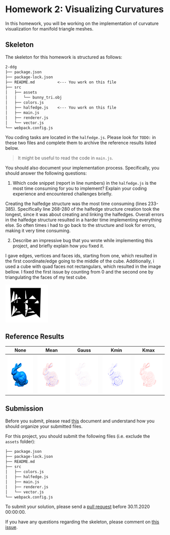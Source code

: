 # Homework 2: Visualizing Curvatures

In this homework, you will be working on the implementation of curvature
visualization for manifold triangle meshes.

## Skeleton

The skeleton for this homework is structured as follows:

```
2-ddg
├── package.json
├── package-lock.json
├── README.md          <--- You work on this file
├── src
│   ├── assets
│   │   └── bunny_tri.obj
│   ├── colors.js
│   ├── halfedge.js    <--- You work on this file
│   ├── main.js
│   ├── renderer.js
│   └── vector.js
└── webpack.config.js
```

You coding tasks are located in the `halfedge.js`.
Please look for `TODO:` in these two files and complete them to archive
the reference results listed below.

> It might be useful to read the code in `main.js`.

You should also document your implementation process. Specifically, you
should answer the following questions:

1. Which code snippet (report in line numbers) in the `halfedge.js` is the most time consuming for you to implement? Explain your coding experience and encountered challenges briefly.

Creating the halfedge structure was the most time consuming (lines 233-385). Specifically line 268-280 of the halfedge structure creation took the longest, since it was about creating and linking the halfedges. Overall errors in the halfedge structure resulted in a harder time implementing everything else. So often times i had to go back to the structure and look for errors, making it very time consuming.

2. Describe an impressive bug that you wrote while implementing this project, and briefly explain how you fixed it.

I gave edges, vertices and faces ids, starting from one, which resulted in the first coordinate/edge going to the middle of the cube. Additionally, i used a cube with quad faces not rectangulars, which resulted in the image bellow. 
I fixed the first issue by counting from 0 and the second one by triangulating the faces of my test cube.


<img src="./src/Bug_Picture.png" height="120"/>

## Reference Results

|None|Mean|Gauss|Kmin|Kmax|
|:--:|:--:|:--:|:--:|:--:|
|<img src="./reference/cur-none.png" height="120"/>|<img src="./reference/cur-mean.png" height="120"/>|<img src="./reference/cur-guass.png" height="120"/>|<img src="./reference/cur-kmin.png" height="120"/>|<img src="./reference/cur-kmax.png" height="120"/>|

## Submission

Before you submit, please read [this](../README.md) document and understand
how you should organize your submitted files.

For this project, you should submit the following files (i.e. exclude the `assets` folder):

```
├── package.json
├── package-lock.json
├── README.md
├── src
│   ├── colors.js
│   ├── halfedge.js
│   ├── main.js
│   ├── renderer.js
│   └── vector.js
└── webpack.config.js
```

To submit your solution, please send a [pull request](https://github.com/mimuc/gp-ws2021/pulls) before 30.11.2020 00:00:00.

If you have any questions regarding the skeleton, please comment on [this issue](https://github.com/mimuc/gp-ws2021/issues/2).
